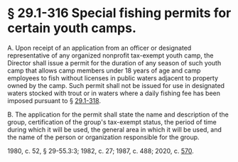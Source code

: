 # § 29.1-316 Special fishing permits for certain youth camps.

<p>A. Upon receipt of an application from an officer or designated representative of any organized nonprofit tax-exempt youth camp, the Director shall issue a permit for the duration of any season of such youth camp that allows camp members under 18 years of age and camp employees to fish without licenses in public waters adjacent to property owned by the camp. Such permit shall not be issued for use in designated waters stocked with trout or in waters where a daily fishing fee has been imposed pursuant to § <a href='/vacode/29.1-318/'>29.1-318</a>.</p><p>B. The application for the permit shall state the name and description of the group, certification of the group's tax-exempt status, the period of time during which it will be used, the general area in which it will be used, and the name of the person or organization responsible for the group.</p><p>1980, c. 52, § 29-55.3:3; 1982, c. 27; 1987, c. 488; 2020, c. <a href='http://lis.virginia.gov/cgi-bin/legp604.exe?201+ful+CHAP0570'>570</a>.</p>